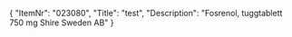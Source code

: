 {
  "ItemNr": "023080",
  "Title": "test",
  "Description": "Fosrenol, tuggtablett 750 mg Shire Sweden AB"
}
